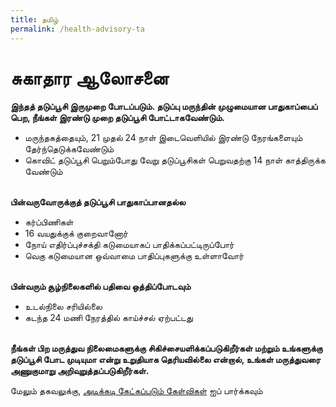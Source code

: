 ```yaml
---
title: தமிழ்
permalink: /health-advisory-ta
---
```


# **சுகாதார ஆலோசனை**

**இந்தத் தடுப்பூசி இருமுறை போடப்படும். தடுப்பு மருந்தின் முழுமையான பாதுகாப்பைப் பெற, நீங்கள் இரண்டு முறை தடுப்பூசி போட்டாகவேண்டும்.**

- மருந்தகத்தையும், 21 முதல் 24 நாள் இடைவெளியில் இரண்டு நேரங்களையும் தேர்ந்தெடுக்கவேண்டும்
- கொவிட் தடுப்பூசி பெறும்போது வேறு தடுப்பூசிகள் பெறுவதற்கு 14 நாள் காத்திருக்க வேண்டும்
  <br/>
  <br/>

**பின்வருவோருக்குத் தடுப்பூசி பாதுகாப்பானதல்ல**

- கர்ப்பிணிகள்
- 16 வயதுக்குக் குறைவானோர்
- நோய் எதிர்ப்புச்சக்தி கடுமையாகப் பாதிக்கப்பட்டிருப்போர்
- வெகு கடுமையான ஒவ்வாமை பாதிப்புகளுக்கு உள்ளாவோர்
  <br/>
  <br/>

**பின்வரும் சூழ்நிலைகளில் பதிவை ஒத்திப்போடவும்**

- உடல்நிலை சரியில்லை
- கடந்த 24 மணி நேரத்தில் காய்ச்சல் ஏற்பட்டது
  <br/>
  <br/>


**நீங்கள் பிற மருத்துவ நிலைமைகளுக்கு சிகிச்சையளிக்கப்படுகிறீர்கள் மற்றும் உங்களுக்கு தடுப்பூசி போட முடியுமா என்று உறுதியாக தெரியவில்லை என்றால், உங்கள் மருத்துவரை அணுகுமாறு அறிவுறுத்தப்படுகிறீர்கள்.**

மேலும் தகவலுக்கு, [அடிக்கடி கேட்கப்படும் கேள்விகள்](/faq) ஐப் பார்க்கவும்